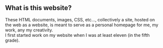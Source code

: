 ## What is this website?
These HTML documents, images, CSS, etc..., collectively a site, hosted on the web
as a website, is meant to serve as a personal homepage for me, my work, any my
creativity.  
I first started work on my website when I was at least eleven (in the fifth grade).